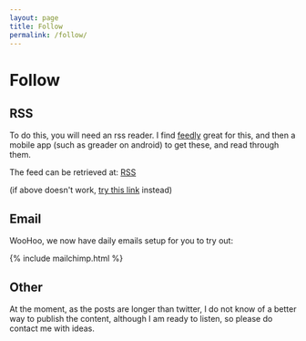 ```yaml
---
layout: page
title: Follow
permalink: /follow/
---
```


<h1 class="content-subhead">Follow</h1>

## RSS
To do this, you will need an rss reader.  I find [feedly](http://feedly.com/) great for this, and then a mobile app (such as greader on android) to get these, and read through them.

The feed can be retrieved at:
<a class="pure-button" href="http://feeds.feedburner.com/paradayish">RSS</a>

(if above doesn't work, <a href="{{ site.url }}rss">try this link</a> instead)

## Email

WooHoo, we now have daily emails setup for you to try out:

{% include mailchimp.html %}

## Other

At the moment, as the posts are longer than twitter, I do not know of a better way to publish the content, although I am ready to listen, so please do contact me with ideas.
